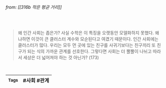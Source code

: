 
###### from: [[316b 작은 평균 거리]]

<br/>

>왜 인간 사회는 좁은가? 사실 수학은 이 특징을 오랫동안 모델화하지 못했다. 왜냐하면 이것이 큰 클러스터 계수와 모순된다고 여겼기 때문이다. 인간 사회에는 클러스터가 많다. 우리는 모두 먼 곳에 있는 친구를 사귀기보다는 친구끼리 또 친구가 되는 식의 가까운 관계를 선호한다. 그렇다면 사회는 더 뿔뿔이 나뉘고 따라서 세상은 더 넓어져야 하는 것 아닌가? (173) 

<br/>

| <small> Tags </small> | #사회 #관계  |
| --- | --- |
